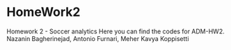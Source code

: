 # HomeWork2
Homework 2 - Soccer analytics
Here you can find the codes for ADM-HW2.
Nazanin Bagherinejad, Antonio Furnari, Meher Kavya Koppisetti

